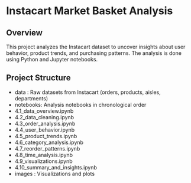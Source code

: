 # Instacart Market Basket Analysis


## Overview
This project analyzes the Instacart dataset to uncover insights about user behavior, product trends, and purchasing patterns. The analysis is done using Python and Jupyter notebooks.

## Project Structure
- data : Raw datasets from Instacart (orders, products, aisles, departments)
- notebooks: Analysis notebooks in chronological order
- 4.1_data_overview.ipynb
- 4.2_data_cleaning.ipynb
- 4.3_order_analysis.ipynb
- 4.4_user_behavior.ipynb
- 4.5_product_trends.ipynb
- 4.6_category_analysis.ipynb
- 4.7_reorder_patterns.ipynb
- 4.8_time_analysis.ipynb
- 4.9_visualizations.ipynb
- 4.10_summary_and_insights.ipynb
- images : Visualizations and plots

